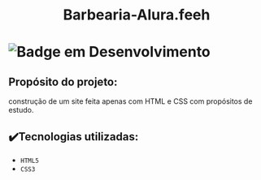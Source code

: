 <h1 align="center">Barbearia-Alura.feeh<h1>

![Badge em Desenvolvimento](http://img.shields.io/static/v1?label=STATUS&message=EM%20DESENVOLVIMENTO&color=GREEN&style=for-the-badge)

## Propósito do projeto:
  
  construção de um site feita apenas com HTML e CSS com propósitos de estudo.
 
 ## ✔️Tecnologias utilizadas:
 
 - ``HTML5``
 - ``CSS3``
  
 

